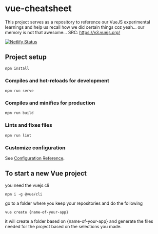 # vue-cheatsheet
This project serves as a repository to reference our VueJS experimental learnings and help us recall how we did certain things coz yeah... our memory is not that awesome...
SRC: https://v3.vuejs.org/

[![Netlify Status](https://api.netlify.com/api/v1/badges/7c70d819-0032-4a99-9be9-2d0946382fda/deploy-status)](https://app.netlify.com/sites/compassionate-stonebraker-d4a758/deploys)

## Project setup
```
npm install
```

### Compiles and hot-reloads for development
```
npm run serve
```

### Compiles and minifies for production
```
npm run build
```

### Lints and fixes files
```
npm run lint
```

### Customize configuration
See [Configuration Reference](https://cli.vuejs.org/config/).


## To start a new Vue project
you need the vuejs cli
```
npm i -g @vue/cli
```
go to a folder where you keep your repositories and do the following
```
vue create {name-of-your-app}
```
it will create a folder based on {name-of-your-app} and generate the files needed for the project based on the selections you made.
